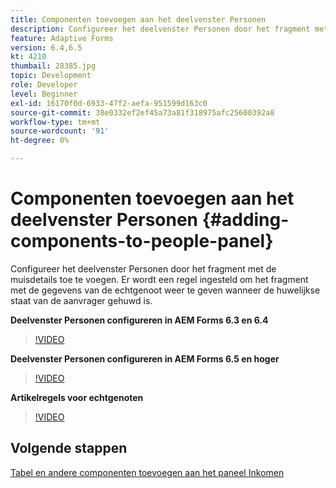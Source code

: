 ```yaml
---
title: Componenten toevoegen aan het deelvenster Personen
description: Configureer het deelvenster Personen door het fragment met de muisdetails toe te voegen. Er wordt een regel ingesteld om het fragment met de gegevens van de echtgenoot weer te geven wanneer de huwelijkse staat van de aanvrager gehuwd is.
feature: Adaptive Forms
version: 6.4,6.5
kt: 4210
thumbail: 28385.jpg
topic: Development
role: Developer
level: Beginner
exl-id: 16170f0d-6933-47f2-aefa-951599d163c0
source-git-commit: 38e0332ef2ef45a73a81f318975afc25600392a8
workflow-type: tm+mt
source-wordcount: '91'
ht-degree: 0%

---
```


# Componenten toevoegen aan het deelvenster Personen {#adding-components-to-people-panel}

Configureer het deelvenster Personen door het fragment met de muisdetails toe te voegen. Er wordt een regel ingesteld om het fragment met de gegevens van de echtgenoot weer te geven wanneer de huwelijkse staat van de aanvrager gehuwd is.

**Deelvenster Personen configureren in AEM Forms 6.3 en 6.4**

>[!VIDEO](https://video.tv.adobe.com/v/22193?quality=12&learn=on)

**Deelvenster Personen configureren in AEM Forms 6.5 en hoger**

>[!VIDEO](https://video.tv.adobe.com/v/28385?quality=12&learn=on)

**Artikelregels voor echtgenoten**

>[!VIDEO](https://video.tv.adobe.com/v/22195?quality=12&learn=on)

## Volgende stappen

[Tabel en andere componenten toevoegen aan het paneel Inkomen](./adding-table-to-income-panel.md)
